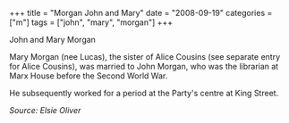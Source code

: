 +++
title = "Morgan John and Mary"
date = "2008-09-19"
categories = ["m"]
tags = ["john", "mary", "morgan"]
+++

John and Mary Morgan

Mary Morgan (nee Lucas), the sister of Alice Cousins (see separate entry for Alice Cousins), was married to John Morgan, who was the librarian at Marx House before the Second World War.

He subsequently worked for a period at the Party's centre at King Street.

_Source: Elsie Oliver_
